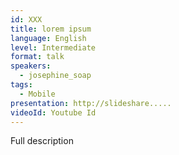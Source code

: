 ```yaml
---
id: XXX
title: lorem ipsum
language: English
level: Intermediate
format: talk
speakers:
  - josephine_soap
tags:
  - Mobile
presentation: http://slideshare.....
videoId: Youtube Id
---
```


Full description